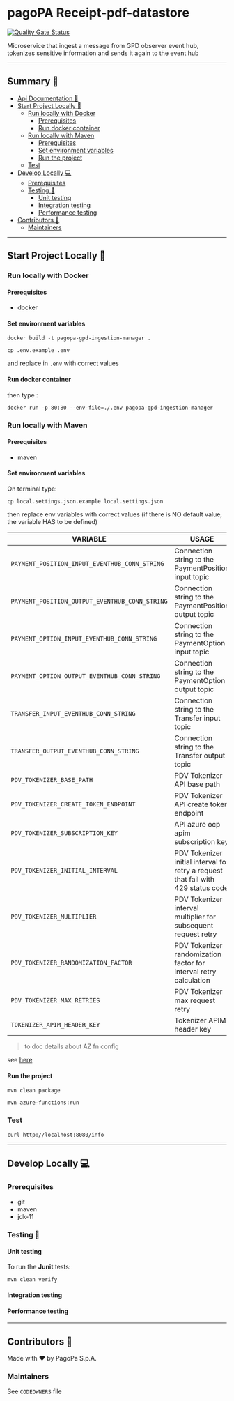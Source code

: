 # pagoPA Receipt-pdf-datastore

[![Quality Gate Status](https://sonarcloud.io/api/project_badges/measure?project=pagopa_pagopa-gpd-ingestion-manager&metric=alert_status)](https://sonarcloud.io/dashboard?id=pagopa_pagopa-gpd-ingestion-manager)

Microservice that ingest a message from GPD observer event hub, tokenizes sensitive information and sends it
again to the event hub

---

## Summary 📖

- [Api Documentation 📖](#api-documentation-)
- [Start Project Locally 🚀](#start-project-locally-)
    * [Run locally with Docker](#run-locally-with-docker)
        + [Prerequisites](#prerequisites)
        + [Run docker container](#run-docker-container)
    * [Run locally with Maven](#run-locally-with-maven)
        + [Prerequisites](#prerequisites-1)
        + [Set environment variables](#set-environment-variables)
        + [Run the project](#run-the-project)
    * [Test](#test)
- [Develop Locally 💻](#develop-locally-)
    * [Prerequisites](#prerequisites-2)
    * [Testing 🧪](#testing-)
        + [Unit testing](#unit-testing)
        + [Integration testing](#integration-testing)
        + [Performance testing](#performance-testing)
- [Contributors 👥](#contributors-)
    * [Maintainers](#maintainers)

---

## Start Project Locally 🚀

### Run locally with Docker

#### Prerequisites

- docker

#### Set environment variables

`docker build -t pagopa-gpd-ingestion-manager .`

`cp .env.example .env`

and replace in `.env` with correct values

#### Run docker container

then type :

`docker run -p 80:80 --env-file=./.env pagopa-gpd-ingestion-manager`

### Run locally with Maven

#### Prerequisites

- maven

#### Set environment variables

On terminal type:

`cp local.settings.json.example local.settings.json`

then replace env variables with correct values
(if there is NO default value, the variable HAS to be defined)

| VARIABLE                                       | USAGE                                                                             |                     DEFAULT VALUE                      |
|------------------------------------------------|-----------------------------------------------------------------------------------|:------------------------------------------------------:|
| `PAYMENT_POSITION_INPUT_EVENTHUB_CONN_STRING`  | Connection string to the PaymentPosition input topic                              |                                                        |
| `PAYMENT_POSITION_OUTPUT_EVENTHUB_CONN_STRING` | Connection string to the PaymentPosition output topic                             |                                                        |
| `PAYMENT_OPTION_INPUT_EVENTHUB_CONN_STRING`    | Connection string to the PaymentOption input topic                                |                                                        |
| `PAYMENT_OPTION_OUTPUT_EVENTHUB_CONN_STRING`   | Connection string to the PaymentOption output topic                               |                                                        |
| `TRANSFER_INPUT_EVENTHUB_CONN_STRING`          | Connection string to the Transfer input topic                                     |                                                        |
| `TRANSFER_OUTPUT_EVENTHUB_CONN_STRING`         | Connection string to the Transfer output topic                                    |                                                        |
| `PDV_TOKENIZER_BASE_PATH`                      | PDV Tokenizer API base path                                                       | "https://api.uat.tokenizer.pdv.pagopa.it/tokenizer/v1" |
| `PDV_TOKENIZER_CREATE_TOKEN_ENDPOINT`          | PDV Tokenizer API create token endpoint                                           |                       "/tokens"                        |
| `PDV_TOKENIZER_SUBSCRIPTION_KEY`               | API azure ocp apim subscription key                                               |                                                        |
| `PDV_TOKENIZER_INITIAL_INTERVAL`               | PDV Tokenizer initial interval for retry a request that fail with 429 status code |                          200                           |
| `PDV_TOKENIZER_MULTIPLIER`                     | PDV Tokenizer interval multiplier for subsequent request retry                    |                          2.0                           |
| `PDV_TOKENIZER_RANDOMIZATION_FACTOR`           | PDV Tokenizer randomization factor for interval retry calculation                 |                          0.6                           |
| `PDV_TOKENIZER_MAX_RETRIES`                    | PDV Tokenizer max request retry                                                   |                           3                            |
| `TOKENIZER_APIM_HEADER_KEY`                    | Tokenizer APIM header key                                                         |                       x-api-key                        |

> to doc details about AZ fn config
>
see [here](https://stackoverflow.com/questions/62669672/azure-functions-what-is-the-purpose-of-having-host-json-and-local-settings-jso)

#### Run the project

`mvn clean package`

`mvn azure-functions:run`

### Test

`curl http://localhost:8080/info`

---

## Develop Locally 💻

### Prerequisites

- git
- maven
- jdk-11

### Testing 🧪

#### Unit testing

To run the **Junit** tests:

`mvn clean verify`

#### Integration testing

#### Performance testing

---

## Contributors 👥

Made with ❤️ by PagoPa S.p.A.

### Maintainers

See `CODEOWNERS` file